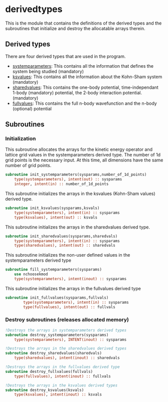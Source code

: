 # derivedtypes  

This is the module that contains the definitions of the derived types and the subroutines that initialize and destroy the allocatable arrays therein.  

## Derived types

There are four derived types that are used in the program.

* [systemparameters](systemparameters.md): This contains all the information that defines the system
being studied (mandatory)
* [ksvalues](ksvalues.md): This contains all the information about the Kohn-Sham system (mandatory)
* [sharedvalues](sharedvalues.md): This contains the one-body potential, time-independant 1-body (mandatory)
potential, the 2-body interaction potential. (mandatory)
* [fullvalues](fullvalues.md): This contains the full n-body wavefunction and the n-body (optional)
potential

## Subroutines

### Initialization  

This subroutine allocates the arrays for the kinetic energy operator and lattice grid values in the systemparameters derived type. The number of 1d grid points is the necessary input. At this time, all dimensions have the same number of grid points.

```f90
subroutine init_systemparameters(sysparams,number_of_1d_points)
    type(systemparameters), intent(out) :: sysparams
    integer, intent(in) :: number_of_1d_points

```  

This subroutine initializes the arrays in the ksvalues (Kohn-Sham values) derived type.

```f90
subroutine init_ksvalues(sysparams,ksvals)
    type(systemparameters), intent(in) :: sysparams
    type(ksvalues), intent(out) :: ksvals
```  

This subroutine initializes the arrays in the sharedvalues derived type.

```f90
subroutine init_sharedvalues(sysparams,sharedvals)
    type(systemparameters), intent(in) :: sysparams
    type(sharedvalues), intent(out) :: sharedvals
```  

This subroutine initializes the non-user defined values in the systemparameters derived type

```f90
subroutine fill_systemparameters(sysparams)
    use nchoosekmod
    type(systemparameters), intent(inout) :: sysparams
```

This subroutine initializes the arrays in the fullvalues derived type

```f90
subroutine init_fullvalues(sysparams,fullvals)
        type(systemparameters), intent(in) :: sysparams
        type(fullvalues), intent(out) :: fullvals
```  

### Destroy subroutines (releases allocated memory)

```f90
!Destroys the arrays in systemparameters derived types
subroutine destroy_systemparameters(sysparams)
    type(systemparameters), INTENT(inout) :: sysparams
```

```f90
!Destroys the arrays in the sharedvalues derived types
subroutine destroy_sharedvalues(sharedvals)
    type(sharedvalues), intent(inout) :: sharedvals
```

```f90
!Destroys the arrays in the fullvalues derived type
subroutine destroy_fullvalues(fullvals)
    type(fullvalues), intent(inout) :: fullvals
```

```f90
!Destroys the arrays in the ksvalues derived types
subroutine destroy_ksvalues(ksvals)
    type(ksvalues), intent(inout) :: ksvals
```
